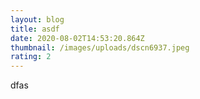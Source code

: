 ```yaml
---
layout: blog
title: asdf
date: 2020-08-02T14:53:20.864Z
thumbnail: /images/uploads/dscn6937.jpeg
rating: 2
---
```

dfas